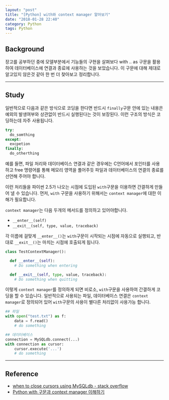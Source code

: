 ```yaml
---
layout: "post"
title: "[Python] with와 context manager 알아보기"
date: "2018-01-28 22:40"
category: Python
tags: Python
---
```


## Background
장고를 공부하던 중에 모델부분에서 기능들의 구현을 살펴보다 with .. as 구문을 활용하여 데이터베이스에 연결과 종료에 사용하는 것을 보았습니다. 이 구문에 대해 제대로 알고있지 않은것 같아 한 번 더 찾아보고 정리합니다.

---
## Study

일반적으로 다음과 같은 방식으로 코딩을 한다면 반드시 `finally`구문 안에 있는 내용은 예외의 발생여부와 상관없이 반드시 실행된다는 것이 보장된다. 이런 구조의 방식은 코딩하는데 자주 사용됩니다.

```python
try:
  do_somthing
except:
  excpetion
finally:
  do_otherthing
```

예를 들면, 파일 처리와 데이터베이스 연결과 같은 경우에는 C언어에서 포인터를 사용하고 free 명령어를 통해 메모리 영역을 풀어주듯 파일과 데이터베이스의 연결의 종료를 선언해 주어야 합니다.

이런 처리들을 파이썬 2.5가 나오는 시점에 도입된 `with`구문을 이용하면 간결하게 만들어 낼 수 있습니다. 먼저, `with` 구문을 사용하기 위해서는 `context manager`에 대한 이해가 필요합니다.

`context manager`는 다음 두개의 메서드를 정의하고 있어야합니다.
* `__enter__(self)`
* `__exit__(self, type, value, traceback)`

각 이름에 걸맞게 `__enter__()`는 `with`구문이 시작되는 시점에 자동으로 실행되고, 반대로 `__exit__()`는 마치는 시점에 호출되게 됩니다.

```python
class TestContextManager():

  def __enter__(self):
    # Do something when entering

  def __exit__(self, type, value, traceback):
    # Do something when quitting
```

이렇게 `context manager`를 정의하게 되면 비로소, `with`구문을 사용하여 간결하게 코딩을 할 수 있습니다. 일반적으로 사용되는 파일, 데이터베이스 연결은 `context manager`로 정의되어 있어 `with`구문의 사용이 별다른 처리없이 사용가능 합니다.

```python
## 파일
with open("test.txt") as f:
    data = f.read()
    # do something

## 데이터베이스
connection = MySQLdb.connect(...)
with connection as cursor:
    cursor.execute('...')
    # do something

```



---
## Reference
* [when to close cursors using MySQLdb - stack overflow](https://stackoverflow.com/questions/5669878/when-to-close-cursors-using-mysqldb)
* [Python with 구문과 context manager 이해하기](https://cjh5414.github.io/python-with/)
